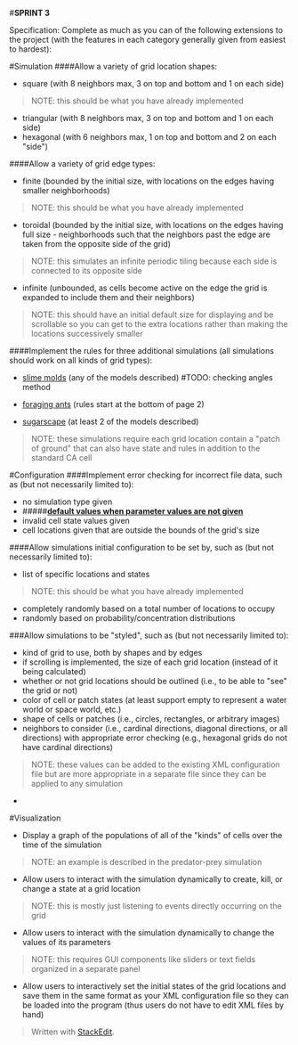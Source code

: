 #**SPRINT 3**

Specification:
Complete as much as you can of the following extensions to the project (with the features in each category generally given from easiest to hardest):


#Simulation
####Allow a variety of grid location shapes:
- square (with 8 neighbors max, 3 on top and bottom and 1 on each side)
>NOTE: this should be what you have already implemented

- triangular (with 8 neighbors max, 3 on top and bottom and 1 on each side)
- hexagonal (with 6 neighbors max, 1 on top and bottom and 2 on each "side")

####Allow a variety of grid edge types:
- finite (bounded by the initial size, with locations on the edges having smaller neighborhoods)
>NOTE: this should be what you have already implemented

- toroidal (bounded by the initial size, with locations on the edges having full size - neighborhoods such that the neighbors past the edge are taken from the opposite side of the grid)
>NOTE: this simulates an infinite periodic tiling because each side is connected to its opposite side

- infinite (unbounded, as cells become active on the edge the grid is expanded to include them and their neighbors)
>NOTE: this should have an initial default size for displaying and be scrollable so you can get to the extra locations rather than making the locations successively smaller

####Implement the rules for three additional simulations (all simulations should work on all kinds of grid types):
- [slime molds](http://zool33.uni-graz.at/schmickl/Self-organization/Group_behavior/Slime_mold_behavior/slime_mold_behavior.html) (any of the models described)
#TODO: checking angles method

- [foraging ants](http://cs.gmu.edu/~eclab/projects/mason/publications/alife04ant.pdf) (rules start at the bottom of page 2)

- [sugarscape](http://www2.le.ac.uk/departments/interdisciplinary-science/research/the-sugarscape) (at least 2 of the models described)
>NOTE: these simulations require each grid location contain a "patch of ground" that can also have state and rules in addition to the standard CA cell



#Configuration
####Implement error checking for incorrect file data, such as (but not necessarily limited to):
- no simulation type given
- #####**[default values when parameter values are not given]()**
- invalid cell state values given
- cell locations given that are outside the bounds of the grid's size

####Allow simulations initial configuration to be set by, such as (but not necessarily limited to):
- list of specific locations and states
>NOTE: this should be what you have already implemented

- completely randomly based on a total number of locations to occupy
- randomly based on probability/concentration distributions

###Allow simulations to be "styled", such as (but not necessarily limited to):
- kind of grid to use, both by shapes and by edges
- if scrolling is implemented, the size of each grid location (instead of it being calculated)
- whether or not grid locations should be outlined (i.e., to be able to "see" the grid or not)
- color of cell or patch states (at least support empty to represent a water world or space world, etc.)
- shape of cells or patches (i.e., circles, rectangles, or arbitrary images)
- neighbors to consider (i.e., cardinal directions, diagonal directions, or all directions) with appropriate error checking (e.g., hexagonal grids do not have cardinal directions)
>NOTE: these values can be added to the existing XML configuration file but  are more appropriate in a separate file since they can be applied to any simulation

- 

#Visualization
- Display a graph of the populations of all of the "kinds" of cells over the time of the simulation
>NOTE: an example is described in the predator-prey simulation

- Allow users to interact with the simulation dynamically to create, kill, or change a state at a grid location
>NOTE: this is mostly just listening to events directly occurring on the grid

- Allow users to interact with the simulation dynamically to change the values of its parameters
>NOTE: this requires GUI components like sliders or text fields organized in a separate panel

- Allow users to interactively set the initial states of the grid locations and save them in the same format as your XML configuration file so they can be loaded into the program (thus users do not have to edit XML files by hand)


> Written with [StackEdit](https://stackedit.io/).
